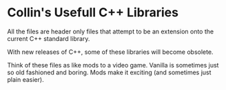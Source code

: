 # Collin's Usefull C++ Libraries

All the files are header only files that attempt to be an extension onto the current C++ standard library.

With new releases of C++, some of these libraries will become obsolete.

Think of these files as like mods to a video game. Vanilla is sometimes just so old fashioned and boring. Mods make it exciting (and sometimes just plain easier).